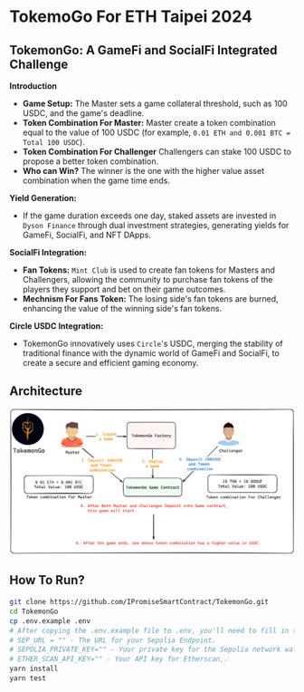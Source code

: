 # TokemoGo For ETH Taipei 2024

## TokemonGo: A GameFi and SocialFi Integrated Challenge

**Introduction**
- **Game Setup:** The Master sets a game collateral threshold, such as 100 USDC, and the game's deadline.
- **Token Combination For Master:** Master create a token combination equal to the value of 100 USDC (for example, `0.01 ETH and 0.001 BTC = Total 100 USDC`).
- **Token Combination For Challenger** Challengers can stake 100 USDC to propose a better token combination. 
- **Who can Win?** The winner is the one with the higher value asset combination when the game time ends.

**Yield Generation:**

- If the game duration exceeds one day, staked assets are invested in `Dyson Finance` through dual investment strategies, generating yields for GameFi, SocialFi, and NFT DApps.

**SocialFi Integration:**

- **Fan Tokens:** `Mint Club` is used to create fan tokens for Masters and Challengers, allowing the community to purchase fan tokens of the players they support and bet on their game outcomes.
- **Mechnism For Fans Token:** The losing side's fan tokens are burned, enhancing the value of the winning side's fan tokens.

**Circle USDC Integration:**
- TokemonGo innovatively uses `Circle`'s USDC, merging the stability of traditional finance with the dynamic world of GameFi and SocialFi, to create a secure and efficient gaming economy.
## Architecture
![alt text](images/arch.png)

## How To Run?

```bash
git clone https://github.com/IPromiseSmartContract/TokemonGo.git
cd TokemonGo
cp .env.example .env
# After copying the .env.example file to .env, you'll need to fill in the following fields in the .env file:
# SEP_URL = "" - The URL for your Sepolia Endpoint.
# SEPOLIA_PRIVATE_KEY="" - Your private key for the Sepolia network wallet.
# ETHER_SCAN_API_KEY="" - Your API key for Etherscan,.
yarn install
yarn test
```

